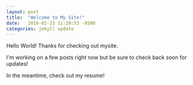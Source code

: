```yaml
---
layout: post
title:  "Welcome to My Site!"
date:   2016-02-23 11:20:53 -0500
categories: jekyll update
---
```

Hello World! Thanks for checking out mysite.

I'm working on a few posts right now but be sure to check back soon for updates!

In the meantime, check out my resume!
